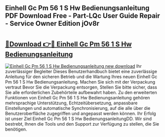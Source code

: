 ## Einhell Gc Pm 56 1 S Hw Bedienungsanleitung PDF Download Free - Part-LQc User Guide Repair - Service Owner Edition jOv8r

# <h2><a href="http://df4s8pj.blite.top/?on=Einhell+Gc+Pm+56+1+S+Hw+Bedienungsanleitung">🔗Download 👉🔴 Einhell Gc Pm 56 1 S Hw Bedienungsanleitung</a></h2>

[![Einhell Gc Pm 56 1 S Hw Bedienungsanleitung new download](https://i.imgur.com/lujVjoI.png)](http://df4s8pj.blite.top/?on=Einhell+Gc+Pm+56+1+S+Hw+Bedienungsanleitung)
Ihr zuverlässiger Begleiter Dieses Benutzerhandbuch bietet eine zuverlässige Anleitung für den sicheren Betrieb und die Wartung Ihres neuen Einhell Gc Pm 56 1 S Hw Bedienungsanleitung. Machen Sie sich mit der Verpackung vertraut Bevor Sie die Verpackung entsorgen, Stellen Sie bitte sicher, dass Sie alle erforderlichen Zubehörteile aufbewahrt haben. Zu den erweiterten Funktionen von Einhell Gc Pm 56 1 S Hw Bedienungsanleitung gehören mehrsprachige Unterstützung, Echtzeitübersetzung, anpassbare Einstellungen und automatische Synchronisierung, auf die alle über die Benutzeroberfläche zugegriffen und angepasst werden können. Ihr Erfolg ist unser Ziel Einhell Gc Pm 56 1 S Hw BedienungsanleitungDD. Wir sind bestrebt, Ihnen die Tools und den Support zur Verfügung zu stellen, die Sie benötigen.
